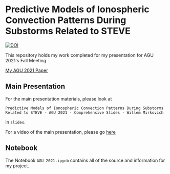 # Predictive Models of Ionospheric Convection Patterns During Substorms Related to STEVE

[![DOI](https://zenodo.org/badge/435736701.svg)](https://zenodo.org/badge/latestdoi/435736701)

This repository holds my work completed for my presentation for AGU 2021's Fall Meeting

[My AGU 2021 Paper](https://agu.confex.com/agu/fm21/meetingapp.cgi/Paper/955609)

## Main Presentation

For the main presentation materials, please look at 

```Predictive Models of Ionospheric Convection Patterns During Substorms Related to STEVE - AGU 2021 - Comprehensive Slides - Willem Mirkovich```

in ```slides```. 

For a video of the main presentation, please go [here](TOOD:link)

## Notebook

The Notebook ```AGU 2021.ipynb``` contains all of the source and information for my project.

